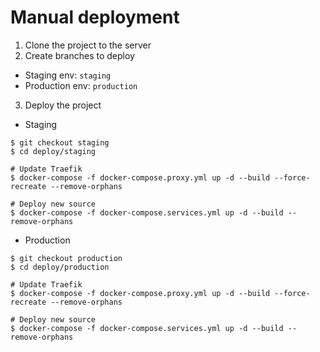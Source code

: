 # Manual deployment
1. Clone the project to the server
2. Create branches to deploy
- Staging env: `staging`
- Production env: `production`
3. Deploy the project
- Staging
```shell
$ git checkout staging
$ cd deploy/staging

# Update Traefik
$ docker-compose -f docker-compose.proxy.yml up -d --build --force-recreate --remove-orphans

# Deploy new source
$ docker-compose -f docker-compose.services.yml up -d --build --remove-orphans
```
- Production
```shell
$ git checkout production
$ cd deploy/production

# Update Traefik
$ docker-compose -f docker-compose.proxy.yml up -d --build --force-recreate --remove-orphans

# Deploy new source
$ docker-compose -f docker-compose.services.yml up -d --build --remove-orphans
```